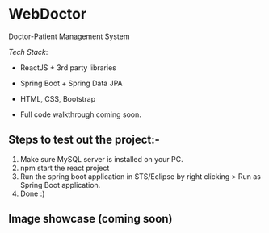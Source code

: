 # WebDoctor
Doctor-Patient Management System

*Tech Stack*: 
- ReactJS + 3rd party libraries 
- Spring Boot + Spring Data JPA
- HTML, CSS, Bootstrap

- Full code walkthrough coming soon.

## Steps to test out the project:-

1. Make sure MySQL server is installed on your PC.
2. npm start the react project
3. Run the spring boot application in STS/Eclipse by right clicking > Run as Spring Boot application.
4. Done :)

## Image showcase (coming soon)
